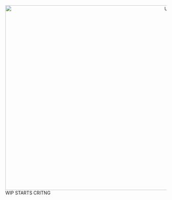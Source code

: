 <div align="right">
 <img width="700" height="575" alt="Untitled1800_20250813091817" src="https://github.com/user-attachments/assets/4b142a77-c15d-4491-b2c6-10c286870e80" />
<div align="left">  
WIP STARTS CRITNG
